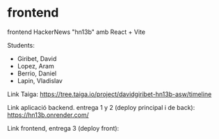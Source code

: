 # frontend
frontend HackerNews "hn13b" amb React + Vite

Students:

* Giribet, David
* Lopez, Aram
* Berrio, Daniel
* Lapin, Vladislav

Link Taiga:
https://tree.taiga.io/project/davidgiribet-hn13b-asw/timeline

Link aplicació backend. entrega 1 y 2 (deploy principal i de back):
https://hn13b.onrender.com/

Link frontend, entrega 3 (deploy front):
